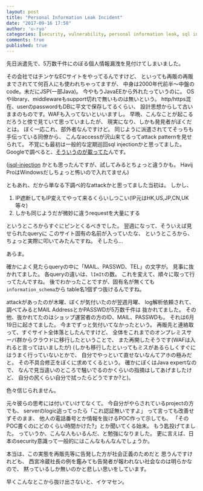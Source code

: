 ```yaml
---
layout: post
title: "Personal Information Leak Incident"
date: "2017-09-16 17:58"
author: 'u-ryo'
categories: [security, vulnerability, personal information leak, sql injection]
comments: true
published: true
---
```

先日派遣先で、5万数千件にのぼる個人情報漏洩を見付けてしまいました。

その会社ではチンケなECサイトをやってるんですけど、
といっても再販の再販までされてて何百人にも使われちゃってますが、
中身は2000年代前半〜中盤のcode。未だにJSP(一部Java)。
今やもうJavaEEから外れたっていうのに。
OSやlibrary、middlewareもsupport切れで無いものは無いという。
http/https混在、userのpasswordもDBに平文で保存してるくらい、
設計思想からして古いままのものです。WAFも入ってないといいますし。
早晩、こんなことが起こるだろうと傍で見ていて思っていましたが、
現実になり、しかも発見者がぼくだとは。
ぼく一応これ、部外者なんですけど。
同じように派遣されててそっちも手伝っている同僚から、
こんなaccessが沢山来てるってattack patternを見せられて。
不覚にも最初は一般的な定期巡回sql injectionかと思ってました。
Googleで調べると、[そういうのが載ってた](https://serverfault.com/questions/541401/mysql-injection-attacks-random-urls-causing-errors)んです。

([jsql-injection](https://github.com/ron190/jsql-injection)
かとも思ったんですが、試してみるとちょっと違うかも。
Havij ProはWindowsだしちょっと怖いので入れてません)

ともあれ、だから単なる下調べ的なattackかと思ってました当初は。
しかし、

1. IP遮断してもIP変えてやって来るくらいしつこい(IP元はHK,US,JP,CN,UK等々)
1. しかも同じようだが微妙に違うrequestを大量にする

というところからすぐにピンとくるべきでした。
翌週になって、そういえば見せられたqueryに
このサイト固有の名前が入っていたな、
というところから、ちょっと実際に叩いてみたんですね。
そしたら...

あらま。

確かによく見たらqueryの中に「MAIL、PASSWD、TEL」の文字が。
見事に抜かれてました。
各queryの違いは、`lImIt`の数。
これを変えて、順々に取って行ってたんですね。
後でわかったことですが、固有名が無くても`information_schema`から
table名1個ずつ抜けるんですね。

attackがあったのが木曜、ぼくが気付いたのが翌週月曜、
log解析依頼されて、調べてみるとMAIL AddressとかPASSWDが5万数千件は
抜かれてました。
その他、抜かれてたのはショップ運営者の方のID、MAIL、PASSWDも。
それは6月19日に起きてました。
今までずっと気付いてなかったという。
再販先と連絡取って、すぐサイト全体落としたんですけど、
全体をこれまでのオンプレミスサーバ群からクラウドに移行したということで、
また再開したそうです(WAFは入れると言ってはいましたが)
(しかも移行したといってもミスがあるらしくすぐにはうまく行っていないとかで、
自分でやっといて直せないなんてアホの極みだと。
その不具合修正をぼくに求めてくるという。
確かにぼくはJava expertなので、
なんで見当違いのところで騒いでるのかくらいの指摘はしてあげましたけど、
自分の尻くらい自分で拭ったらどうですか?と)。

色々信じられません。

元々彼らの思考には付いていけてなくて。
今自分がやらされているprojectの方でも、
serverのlogic追ってったら「これ認証無いですよ」
って言っても改善せずそのまま、
他人の電話番号とか情報を抜けるPOC作って示しても、
「そのPOC書くのにどのくらい時間かけた?」とか聞いてくる始末。
もう匙投げてました。
っていうか、こんな人もいるんだ、と勉強になりました。
更に言えば、日本のsecurity意識って一般的にはこんなもんなんでしょうか。

本当は、この実態を再販先等に告発した方が社会正義のためだと
思うんですけれども、
西宮冷蔵社長の例を鑑みても告発者が報われない社会なのは明らかなので、
黙っているしか無いのかと悲しい思いをしています。

早くこんなとこから抜け出さないと、イケマセン。
